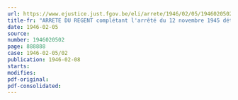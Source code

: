 ```yaml
---
url: https://www.ejustice.just.fgov.be/eli/arrete/1946/02/05/1946020502/justel
title-fr: "ARRETE DU REGENT complétant l'arrêté du 12 novembre 1945 déterminant les modalités d'application de l'arrêté-loi du 19 septembre 1945 sur l'épuration civique, en ce qui concerne l'inscription sur les listes électorales et l'exercice du droit de vote"
date: 1946-02-05
source:
number: 1946020502
page: 888888
case: 1946-02-05/02
publication: 1946-02-08
starts:
modifies:
pdf-original:
pdf-consolidated:
---
```


